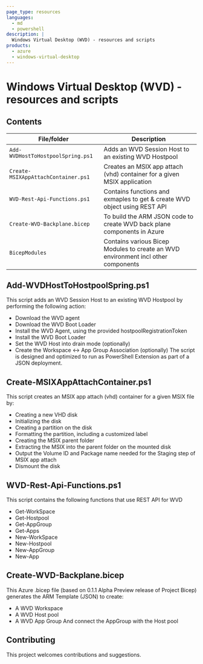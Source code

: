 ```yaml
---
page_type: resources
languages:
  - md
  - powershell
description: |
  Windows Virtual Desktop (WVD) - resources and scripts
products:
  - azure
  - windows-virtual-desktop
---
```


#  Windows Virtual Desktop (WVD) - resources and scripts


## Contents


| File/folder                         | Description                                                                         |
|-------------------------------------|-------------------------------------------------------------------------------------|
| `Add-WVDHostToHostpoolSpring.ps1`   | Adds an WVD Session Host to an existing WVD Hostpool                                |
| `Create-MSIXAppAttachContainer.ps1` | Creates an MSIX app attach (vhd) container for a given MSIX application             |
| `WVD-Rest-Api-Functions.ps1`        | Contains functions and exmaples to get & create WVD object using REST API           |
| `Create-WVD-Backplane.bicep`        | To build the ARM JSON code to create WVD back plane components in Azure             |
| `BicepModules`                      | Contains various Bicep Modules to create an WVD environment incl other components   |


## Add-WVDHostToHostpoolSpring.ps1
This script adds an WVD Session Host to an existing WVD Hostpool by performing the following action:
 - Download the WVD agent
 - Download the WVD Boot Loader
 - Install the WVD Agent, using the provided hostpoolRegistrationToken
 - Install the WVD Boot Loader
 - Set the WVD Host into drain mode (optionally)
 - Create the Workspace <-> App Group Association (optionally)
The script is designed and optimized to run as PowerShell Extension as part of a JSON deployment.

## Create-MSIXAppAttachContainer.ps1
This script creates an MSIX app attach (vhd) container for a given MSIX file by:
 - Creating a new VHD disk
 - Initializing the disk
 - Creating a partition on the disk
 - Formatting the partition, including a customized label
 - Creating the MSIX parent folder
 - Extracting the MSIX into the parent folder on the mounted disk
 - Output the Volume ID and Package name needed for the Staging step of MSIX app attach
 - Dismount the disk
 
 ## WVD-Rest-Api-Functions.ps1
This script contains the following functions that use REST API for WVD
 - Get-WorkSpace
 - Get-Hostpool
 - Get-AppGroup
 - Get-Apps
 - New-WorkSpace
 - New-Hostpool
 - New-AppGroup
 - New-App
 
  ## Create-WVD-Backplane.bicep
This Azure .bicep file (based on 0.1.1 Alpha Preview release of Project Bicep) generates the ARM Template (JSON) to create:
 - A WVD Workspace
 - A WVD Host pool
 - A WVD App Group
And connect the AppGroup with the Host pool

## Contributing

This project welcomes contributions and suggestions.

